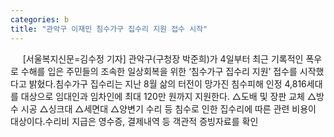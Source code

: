 ```yaml
---
categories: b
title: "관악구 이재민 침수가구 집수리 지원 접수 시작"
---
```

&nbsp;&nbsp;&nbsp;&nbsp; [서울복지신문=김수정 기자] 관악구(구청장 박준희)가 4일부터 최근 기록적인 폭우로 수해를 입은 주민들의 조속한 일상회복을 위한 ‘침수가구 집수리 지원’ 접수를 시작했다고 밝혔다.침수가구 집수리는 지난 8월 삶의 터전이 망가진 침수피해 인정 4,816세대를 대상으로 임대인과 임차인에 최대 120만 원까지 지원한다. △도배 및 장판 교체 △방수 시공 △싱크대 △세면대 △양변기 수리 등 침수로 인한 집수리에 따른 관련 비용이 대상이다.수리비 지급은 영수증, 결제내역 등 객관적 증빙자료를 확인
